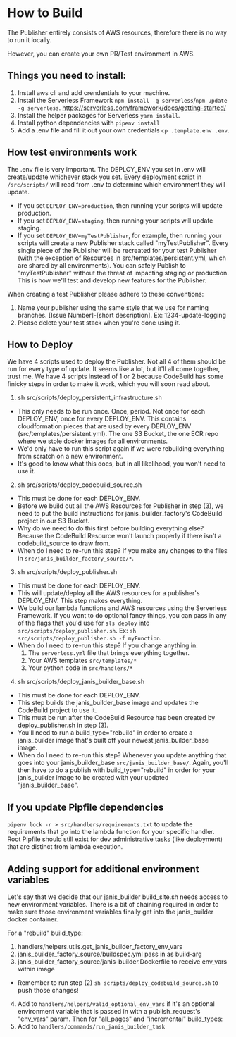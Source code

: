 # How to Build

The Publisher entirely consists of AWS resources, therefore there is no way to run it locally.

However, you can create your own PR/Test environment in AWS.

## Things you need to install:
1. Install aws cli and add crendentials to your machine.
2. Install the Serverless Framework `npm install -g serverless`/`npm update -g serverless`. https://serverless.com/framework/docs/getting-started/
3. Install the helper packages for Serverless `yarn install`.
4. Install python dependencies with `pipenv install`
5. Add a .env file and fill it out your own credentials `cp .template.env .env`.

## How test environments work
The .env file is very important. The DEPLOY_ENV you set in .env will create/update whichever stack you set. Every deployment script in `/src/scripts/` will read from .env to determine which environment they will update.
  - If you set `DEPLOY_ENV=production`, then running your scripts will update production.
  - If you set `DEPLOY_ENV=staging`, then running your scripts will update staging.
  - If you set `DEPLOY_ENV=myTestPublisher`, for example, then running your scripts will create a new Publisher stack called "myTestPublisher". Every single piece of the Publisher will be recreated for your test Publisher (with the exception of Resources in src/templates/persistent.yml, which are shared by all environments). You can safely Publish to "myTestPublisher" without the threat of impacting staging or production. This is how we'll test and develop new features for the Publisher.

When creating a test Publisher please adhere to these conventions:
1. Name your publisher using the same style that we use for naming branches. [Issue Number]-[short description]. Ex: 1234-update-logging
2. Please delete your test stack when you're done using it.

## How to Deploy
We have 4 scripts used to deploy the Publisher. Not all 4 of them should be run for every type of update. It seems like a lot, but it'll all come together, trust me. We have 4 scripts instead of 1 or 2 because CodeBuild has some finicky steps in order to make it work, which you will soon read about.

1. sh src/scripts/deploy_persistent_infrastructure.sh
  - This only needs to be run once. Once, period. Not once for each DEPLOY_ENV, once for every DEPLOY_ENV. This contains cloudformation pieces that are used by every DEPLOY_ENV (src/templates/persistent.yml). The one S3 Bucket, the one ECR repo where we stole docker images for all environments.
  - We'd only have to run this script again if we were rebuilding everything from scratch on a new environment.
  - It's good to know what this does, but in all likelihood, you won't need to use it.

2. sh src/scripts/deploy_codebuild_source.sh
  - This must be done for each DEPLOY_ENV.
  - Before we build out all the AWS Resources for Publisher in step (3), we need to put the build instructions for janis_builder_factory's CodeBuild project in our S3 Bucket.
  - Why do we need to do this first before building everything else? Because the CodeBuild Resource won't launch properly if there isn't a codebuild_source to draw from.
  - When do I need to re-run this step? If you make any changes to the files in `src/janis_builder_factory_source/*`.

3. sh src/scripts/deploy_publisher.sh
  - This must be done for each DEPLOY_ENV.
  - This will update/deploy all the AWS resources for a publisher's DEPLOY_ENV. This step makes everything.
  - We build our lambda functions and AWS resources using the Serverless Framework. If you want to do optional fancy things, you can pass in any of the flags that you'd use for `sls deploy` into `src/scripts/deploy_publisher.sh`. Ex: `sh src/scripts/deploy_publisher.sh -f myFunction`.
  - When do I need to re-run this step? If you change anything in:
    1. The `serverless.yml` file that brings everything together.
    2. Your AWS templates `src/templates/*`
    3. Your python code in `src/handlers/*`

4. sh src/scripts/deploy_janis_builder_base.sh
  - This must be done for each DEPLOY_ENV.
  - This step builds the janis_builder_base image and updates the CodeBuild project to use it.
  - This must be run after the CodeBuild Resource has been created by deploy_publisher.sh in step (3).
  - You'll need to run a build_type="rebuild" in order to create a janis_builder image that's built off your newest janis_builder_base image.
  - When do I need to re-run this step? Whenever you update anything that goes into your janis_builder_base `src/janis_builder_base/`. Again, you'll then have to do a publish with build_type="rebuild" in order for your janis_builder image to be created with your updated "janis_builder_base".

## If you update Pipfile dependencies
`pipenv lock -r > src/handlers/requirements.txt` to update the requirements that go into the lambda function for your specific handler. Root Pipfile should still exist for dev administrative tasks (like deployment) that are distinct from lambda execution.

## Adding support for additional environment variables
Let's say that we decide that our janis_builder build_site.sh needs access to new environment variables. There is a bit of chaining required in order to make sure those environment variables finally get into the janis_builder docker container.

For a "rebuild" build_type:
1. handlers/helpers.utils.get_janis_builder_factory_env_vars
2. janis_builder_factory_source/buildspec.yml pass in as build-arg
3. janis_builder_factory_source/janis-builder.Dockerfile to receive env_vars within image
  - Remember to run step (2) `sh scripts/deploy_codebuild_source.sh` to push those changes!
4. Add to `handlers/helpers/valid_optional_env_vars` if it's an optional environment variable that is passed in with a publish_request's "env_vars" param.
Then for "all_pages" and "incremental" build_types:
1. Add to `handlers/commands/run_janis_builder_task`
